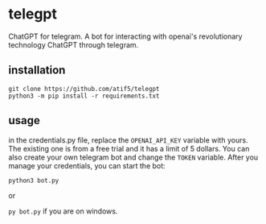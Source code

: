 # telegpt
ChatGPT for telegram. A bot for interacting with openai's revolutionary technology ChatGPT through telegram.


## installation
```
git clone https://github.com/atif5/telegpt
python3 -m pip install -r requirements.txt
```

## usage
in the credentials.py file, replace the `OPENAI_API_KEY` variable with yours. The existing one is from a free trial and it has a limit of 5 dollars.
You can also create your own telegram bot and change the `TOKEN` variable. After you manage your credentials, you can start the bot:

```python3 bot.py```

or

```py bot.py``` if you are on windows.
